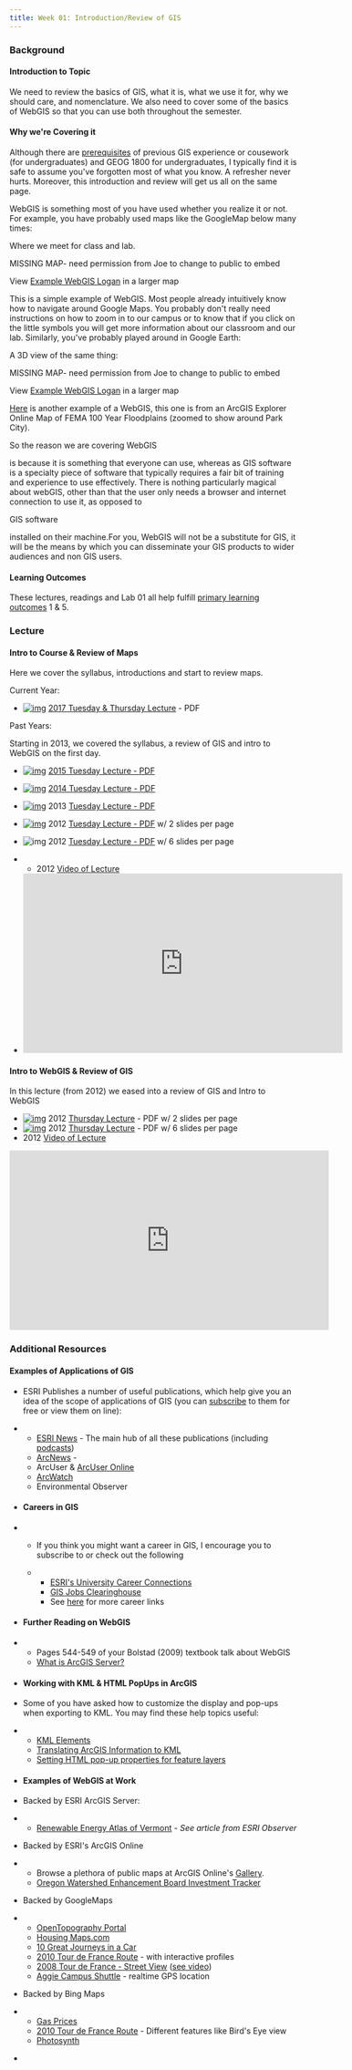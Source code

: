 ```yaml
---
title: Week 01: Introduction/Review of GIS
---
```


### Background

#### Introduction to Topic

We need to review the basics of GIS, what it is, what we use it for, why we should care, and nomenclature. We also need to cover some of the basics of WebGIS so that you can use both throughout the semester.

#### Why we're Covering it

Although there are [prerequisites](http://gis.joewheaton.org/about/catalog-description) of previous GIS experience or cousework (for undergraduates) and GEOG 1800 for undergraduates, I typically find it is safe to assume you've forgotten most of what you know. A refresher never hurts. Moreover, this introduction and review will get us all on the same page. 

WebGIS is something most of you have used whether you realize it or not. For example, you have probably used maps like the GoogleMap below many times:

Where we meet for class and lab.

MISSING MAP- need permission from Joe to change to public to embed



View [Example WebGIS Logan](http://maps.google.com/maps/ms?ie=UTF8&hl=en&msa=0&ll=41.70632,-111.817165&spn=0.075356,0.181789&t=h&msid=215949517079748783196.00049925398bc1fdb3c1c&source=embed) in a larger map 

This is a simple example of WebGIS. Most people already intuitively know how to navigate around Google Maps. You probably don't really need instructions on how to zoom in to our campus or to know that if you click on the little symbols you will get more information about our classroom and our lab. Similarly, you've probably played around in Google Earth:

A 3D view of the same thing:

MISSING MAP- need permission from Joe to change to public to embed



View [Example WebGIS Logan](http://maps.google.com/maps/ms?ie=UTF8&hl=en&msa=0&ll=41.70632,-111.817165&spn=0.075356,0.181789&t=f&ecpose=41.74581853,-111.80267973,1646.93,-119.21,78.111,0.004&msid=215949517079748783196.00049925398bc1fdb3c1c&source=embed) in a larger map

[Here](http://bit.ly/yRyl3p) is another example of a WebGIS, this one is from an ArcGIS Explorer Online Map of FEMA 100 Year Floodplains (zoomed to show around Park City). 

So the reason we are covering WebGIS 

is because it is something that everyone can use, whereas as GIS software is a specialty piece of software that typically requires a fair bit of training and experience to use effectively. There is nothing particularly magical about webGIS, other than that the user only needs a browser and internet connection to use it, as opposed to 

GIS software

 installed on their machine.For you, WebGIS will not be a substitute for GIS, it will be the means by which you can disseminate your GIS products to wider audiences and non GIS users. 

#### Learning Outcomes

These lectures, readings and Lab 01 all help fulfill [primary learning outcomes](http://gis.joewheaton.org/about/primary-learning-outcomes) 1 & 5.

### Lecture 

#### Intro to Course & Review of Maps

Here we cover the syllabus, introductions and start to review maps.

Current Year:

- [![img](http://gis.joewheaton.org/_/rsrc/1294035212312/topics/introgis/pdf_icon.gif)](http://gis.joewheaton.org/topics/introgis/pdf_icon.gif?attredirects=0) [2017 Tuesday & Thursday Lecture](http://etalweb.joewheaton.org/Courses/GIS/2017/Lectures/1_IntroToCourse_%26GIS_Review.pdf) - PDF 

Past Years:

Starting in 2013, we covered the syllabus, a review of GIS and intro to WebGIS on the first day.

- [![img](http://gis.joewheaton.org/_/rsrc/1294035212312/topics/introgis/pdf_icon.gif)](http://gis.joewheaton.org/topics/introgis/pdf_icon.gif?attredirects=0) [2015 Tuesday Lecture - PDF](http://etal.usu.edu/Courses/GIS/2015/Lectures/1_IntroToCourse_&GIS_Review.pdf) 

- [![img](http://gis.joewheaton.org/_/rsrc/1294035212312/topics/introgis/pdf_icon.gif)](http://gis.joewheaton.org/topics/introgis/pdf_icon.gif?attredirects=0) [2014 Tuesday Lecture - PDF](http://etal.usu.edu/Courses/GIS/2014/Lectures/Week01/1_IntroToCourse_&GIS_Review.pdf)

- [![img](http://gis.joewheaton.org/_/rsrc/1294035212312/topics/introgis/pdf_icon.gif)](http://gis.joewheaton.org/topics/introgis/pdf_icon.gif?attredirects=0) 2013 [Tuesday Lecture - PDF](http://etal.usu.edu/Courses/GIS/2013/Lectures/Week_01/1_IntroToCourse_&GIS_Review.pdf)

- [![img](http://gis.joewheaton.org/_/rsrc/1294035212312/topics/introgis/pdf_icon.gif)](https://sites.google.com/a/joewheaton.org/gis-wats-4930-6920/topics/introgis/1_IntroToCourse_%26GIS_Review_2PP.pdf?attredirects=0) 2012 [Tuesday Lecture  - PDF](http://etal.usu.edu/Courses/GIS/2012/Lectures/Week%2001%20-%20Intro%20to%20GIS/1_IntroToCourse_&GIS_Review_2PP.pdf) w/ 2 slides per page

- ![img](http://gis.joewheaton.org/_/rsrc/1294035212312/topics/introgis/pdf_icon.gif) 2012 [Tuesday Lecture - PDF](http://etal.usu.edu/Courses/GIS/2012/Lectures/Week%2001%20-%20Intro%20to%20GIS/1_IntroToCourse_&GIS_Review_6PP.pdf) w/ 6 slides per page

- - 2012 [Video of Lecture](http://youtube.com/watch?v=ZNBiOnxcJkY) 

- <iframe width="560" height="315" src="https://www.youtube.com/embed/ZNBiOnxcJkY" frameborder="0" allowfullscreen></iframe>

#### Intro to WebGIS & Review of GIS

In this lecture (from 2012) we eased into a review of GIS and Intro to WebGIS

- [![img](http://gis.joewheaton.org/_/rsrc/1294035212312/topics/introgis/pdf_icon.gif)](http://gis.joewheaton.org/topics/introgis/pdf_icon.gif?attredirects=0) 2012 [Thursday Lecture](http://etal.usu.edu/Courses/GIS/2012/Lectures/Week%2001%20-%20Intro%20to%20GIS/2_ArcGIS_Refresher_WebGIS_2PP.pdf) - PDF w/ 2 slides per page 
- [![img](http://gis.joewheaton.org/_/rsrc/1294035212312/topics/introgis/pdf_icon.gif)](http://gis.joewheaton.org/topics/introgis/pdf_icon.gif?attredirects=0) 2012 [Thursday Lecture](http://etal.usu.edu/Courses/GIS/2012/Lectures/Week%2001%20-%20Intro%20to%20GIS/2_ArcGIS_Refresher_WebGIS_6PP.pdf) - PDF w/ 6 slides per page
- 2012 [Video of Lecture](http://youtu.be/2oj-ay1NBSM?list=PL0ZiZg4rilzIZguMkS4RihH2SSIcWLasD)

<iframe width="560" height="315" src="https://www.youtube.com/embed/2oj-ay1NBSM" frameborder="0" allowfullscreen></iframe>

### Additional Resources

#### Examples of Applications of GIS

- ESRI Publishes a number of useful publications, which help give you an idea of the scope of applications of GIS (you can [subscribe](http://www.esri.com/publications/apps/newsletters/pub_form.cfm) to them for free or view them on line):

- - [ESRI News](http://www.esri.com/news/index.html) - The main hub of all these publications (including [podcasts](http://www.esri.com/news/podcasts/index.html))
  - [ArcNews](http://www.esri.com/news/arcnews/arcnews.html) -
  - ArcUser & [ArcUser Online](http://www.esri.com/news/arcuser/index.html)
  - [ArcWatch](http://www.esri.com/news/arcwatch/index.html) 
  - Environmental Observer

- #### Careers in GIS

- - If you think you might want a career in GIS, I encourage you to subscribe to or check out the following

  - - [ESRI's University Career Connections](http://www.esri.com/careers/category/careers-connections.html)
    - [GIS Jobs Clearinghouse](http://www.gjc.org/)
    - See [here](http://www.gis.com/content/find-gis-job) for more career links

- #### Further Reading on WebGIS

- - Pages 544-549 of your Bolstad (2009) textbook talk about WebGIS
  - [What is ArcGIS Server?](http://help.arcgis.com/en/arcgisserver/10.0/help/arcgis_server_dotnet_help/index.html#/What_is_ArcGIS_Server/009300000005000000/)

- #### Working with KML & HTML PopUps in ArcGIS

- Some of you have asked how to customize the display and pop-ups when exporting to KML. You may find these help topics useful:

- - [KML Elements](http://help.arcgis.com/en/arcgisdesktop/10.0/help/index.html#/KML_elements/00s200000002000000/)
  - [Translating ArcGIS Information to KML](http://help.arcgis.com/en/arcgisdesktop/10.0/help/index.html#/Translating_ArcGIS_information_to_KML/00s200000004000000/)
  - [Setting HTML pop-up properties for feature layers](http://help.arcgis.com/en/arcgisdesktop/10.0/help/index.html#//00s50000002r000000.htm)

- #### Examples of WebGIS at Work

- Backed by ESRI ArcGIS Server:

- - [Renewable Energy Atlas of Vermont](http://www.vtenergyatlas.com/#) - *See article from ESRI Observer*

- Backed by ESRI's ArcGIS Online

- - Browse a plethora of public maps at ArcGIS Online's [Gallery](http://www.arcgis.com/home/gallery.html).
  - [Oregon Watershed Enhancement Board Investment Tracker](http://www.oregon.gov/OWEB/oitt.html)

- Backed by GoogleMaps

- - [OpenTopography Portal](http://opentopo.sdsc.edu/gridsphere/gridsphere?cid=datasets)
  - [Housing Maps.com](http://www.housingmaps.com/)
  - [10 Great Journeys in a Car](http://googlemapsmania.blogspot.com/)
  - [2010 Tour de France Route](http://www.bikemap.net/pages/tour-de-france) - with interactive profiles
  - [2008 Tour de France - Street View](http://maps.google.com/maps/mapplets?ie=UTF&moduleurl=http://maps.google.com/mapfiles/mapplets/tourdefrance2008/tourdefrance2008_en.xml&ll=45.460131,1.208496&hl=en&z=6&layer=c) ([see video](http://www.google.com/landing/tourdefrance2008/))
  - [Aggie Campus Shuttle](http://www.aggiebus.com/) - realtime GPS location

- Backed by Bing Maps

- - [Gas Prices](http://www.bing.com/maps/#JmNwPTQxLjczNzk5ODk2MTk5OTk4NX4tMTExLjgzMTAwMTI4MSZsdmw9MTAmZGlyPTAmc3R5PXImYXBwPTUwMzMw)
  - [2010 Tour de France Route](http://www.bing.com/maps/?FORM=Z9LH9#JmNwPTQxLjczNzk5ODk2MTk5OTk4NX4tMTExLjgzMTAwMTI4MSZsdmw9NCZkaXI9MCZzdHk9ciZhcHA9NjAwNDE=) - Different features like Bird's Eye view
  - [Photosynth](http://www.bing.com/maps/?FORM=Z9LH9#JmNwPTQzLjEwMTc1OTEwNDkxNDEyfi0wLjIzOTEyNDk5OTk5OTk5NzgmbHZsPTkmZGlyPTAmc3R5PXImYXBwPTY3OTN+cHN+fmR0cGZpbHRlcn5BbGx+cG9pfk5vcm1hbA==)

- ​